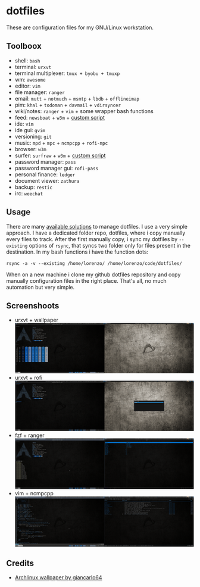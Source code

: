 # dotfiles

These are configuration files for my GNU/Linux workstation.

## Toolboox

* shell: `bash`
* terminal: `urxvt`
* terminal multiplexer: `tmux + byobu + tmuxp`
* wm: `awesome`
* editor: `vim`
* file manager: `ranger`
* email: `mutt` + `notmuch` + `msmtp` + `lbdb` + `offlineimap`
* pim: `khal` + `todoman` + `davmail` + `vdirsyncer`
* wiki/notes: `ranger` + `vim` + some wrapper bash functions
* feed: `newsboat` + `w3m` + [custom script](https://gist.github.com/lgaggini/f0d0e119a0ab4410943dd227370f6fe6)
* ide: `vim`
* ide gui: `gvim`
* versioning: `git`
* music: `mpd` + `mpc` + `ncmpcpp` + `rofi-mpc`
* browser: `w3m`
* surfer: `surfraw` + `w3m` + [custom script](https://gist.github.com/lgaggini/f0d0e119a0ab4410943dd227370f6fe6)
* password manager: `pass`
* password manager gui: `rofi-pass`
* personal finance: `ledger`
* document viewer:  `zathura`
* backup: `restic`
* irc: `weechat`

## Usage
There are many [available solutions](http://dotfiles.github.com/) to manage dotfiles. I use a very simple approach. I have a dedicated folder repo, dotfiles, where i copy manually every files to track. After the first manually copy, i sync my dotfiles by `--existing` options of `rsync`, that syncs two folder only for files present in the destination. In my bash functions i have the function dots:

    rsync -a -v --existing /home/lorenzo/ /home/lorenzo/code/dotfiles/

When on a new machine i clone my github dotfiles repository and copy manually configuration files in the right place.
That's all, no much automation but very simple.

## Screenshoots
* urxvt + wallpaper
![urxvt_colors](urxvt_colors.png)
* urxvt + rofi
![urxvt_rofi](urxvt_rofi.png)
* fzf + ranger
![fzf_ranger](fzf_ranger.png)
* vim + ncmpcpp
![vim_ncmpcpp](vim_ncmpcpp.png)

## Credits
* [Archlinux wallpaper by giancarlo64](https://www.deviantart.com/giancarlo64/art/ArchLinux-Wallpaper-360078960)
